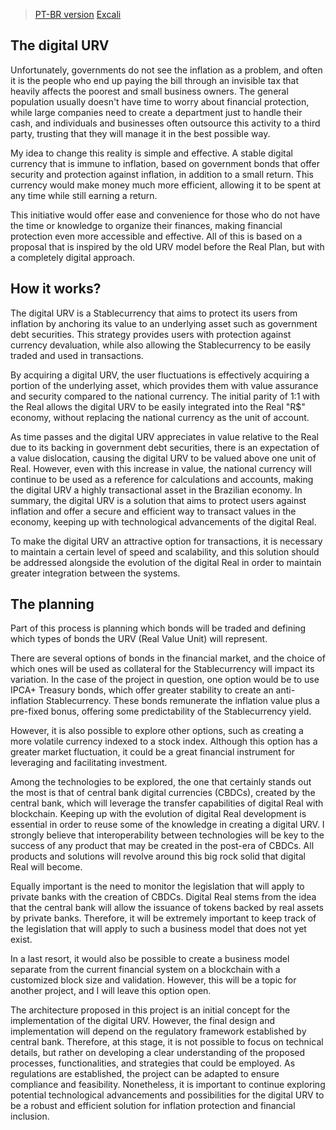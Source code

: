 >  [PT-BR version](./pt_br/Readme.md)
> [Excali](https://excalidraw.com/#json=rglXAjmFv6mUrdDWbiaFt,RCgrTm4zPZnb1AwhiIwCJw)
## The digital URV

Unfortunately, governments do not see the inflation as a problem, and often it is the people who end up paying the bill through an invisible tax that heavily affects the poorest and small business owners. The general population usually doesn't have time to worry about financial protection, while large companies need to create a department just to handle their cash, and individuals and businesses often outsource this activity to a third party, trusting that they will manage it in the best possible way.

My idea to change this reality is simple and effective. A stable digital currency that is immune to inflation, based on government bonds that offer security and protection against inflation, in addition to a small return. This currency would make money much more efficient, allowing it to be spent at any time while still earning a return.

This initiative would offer ease and convenience for those who do not have the time or knowledge to organize their finances, making financial protection even more accessible and effective. All of this is based on a proposal that is inspired by the old URV model before the Real Plan, but with a completely digital approach.


## How it works? 

The digital URV is a Stablecurrency that aims to protect its users from inflation by anchoring its value to an underlying asset such as government debt securities. This strategy provides users with protection against currency devaluation, while also allowing the Stablecurrency to be easily traded and used in transactions.

By acquiring a digital URV, the user fluctuations is effectively acquiring a portion of the underlying asset, which provides them with value assurance and security compared to the national currency. The initial parity of 1:1 with the Real allows the digital URV to be easily integrated into the Real "R$" economy, without replacing the national currency as the unit of account.

As time passes and the digital URV appreciates in value relative to the Real due to its backing in government debt securities, there is an expectation of a value dislocation, causing the digital URV to be valued above one unit of Real. However, even with this increase in value, the national currency will continue to be used as a reference for calculations and accounts, making the digital URV a highly transactional asset in the Brazilian economy. In summary, the digital URV is a solution that aims to protect users against inflation and offer a secure and efficient way to transact values in the economy, keeping up with technological advancements of the digital Real.

To make the digital URV an attractive option for transactions, it is necessary to maintain a certain level of speed and scalability, and this solution should be addressed alongside the evolution of the digital Real in order to maintain greater integration between the systems.

## The planning

Part of this process is planning which bonds will be traded and defining which types of bonds the URV (Real Value Unit) will represent.

There are several options of bonds in the financial market, and the choice of which ones will be used as collateral for the Stablecurrency will impact its variation. In the case of the project in question, one option would be to use IPCA+ Treasury bonds, which offer greater stability to create an anti-inflation Stablecurrency. These bonds remunerate the inflation value plus a pre-fixed bonus, offering some predictability of the Stablecurrency yield.

However, it is also possible to explore other options, such as creating a more volatile currency indexed to a stock index. Although this option has a greater market fluctuation, it could be a great financial instrument for leveraging and facilitating investment.

Among the technologies to be explored, the one that certainly stands out the most is that of central bank digital currencies (CBDCs), created by the central bank, which will leverage the transfer capabilities of digital Real with blockchain. Keeping up with the evolution of digital Real development is essential in order to reuse some of the knowledge in creating a digital URV. I strongly believe that interoperability between technologies will be key to the success of any product that may be created in the post-era of CBDCs. All products and solutions will revolve around this big rock solid that digital Real will become.

Equally important is the need to monitor the legislation that will apply to private banks with the creation of CBDCs. Digital Real stems from the idea that the central bank will allow the issuance of tokens backed by real assets by private banks. Therefore, it will be extremely important to keep track of the legislation that will apply to such a business model that does not yet exist.

In a last resort, it would also be possible to create a business model separate from the current financial system on a blockchain with a customized block size and validation. However, this will be a topic for another project, and I will leave this option open.

The architecture proposed in this project is an initial concept for the implementation of the digital URV. However, the final design and implementation will depend on the regulatory framework established by central bank. Therefore, at this stage, it is not possible to focus on technical details, but rather on developing a clear understanding of the proposed processes, functionalities, and strategies that could be employed. As regulations are established, the project can be adapted to ensure compliance and feasibility. Nonetheless, it is important to continue exploring potential technological advancements and possibilities for the digital URV to be a robust and efficient solution for inflation protection and financial inclusion.




